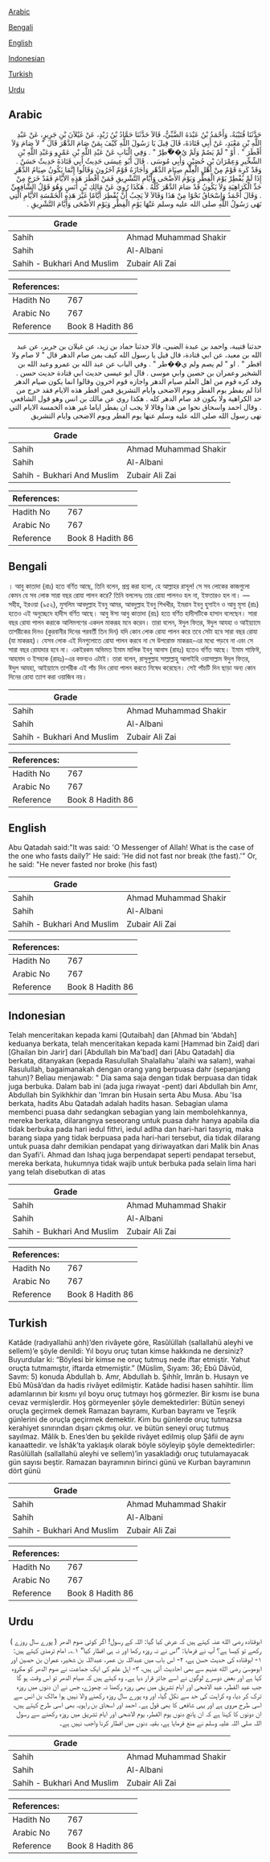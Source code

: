 [Arabic](#arabic)

[Bengali](#bengali)

[English](#english)

[Indonesian](#indonesian)

[Turkish](#turkish)

[Urdu](#urdu)

## Arabic


<div dir="rtl" lang="ar" style={{fontSize:'larger',backgroundColor:'#f8f9fa',padding:20}}>
حَدَّثَنَا قُتَيْبَةُ، وَأَحْمَدُ بْنُ عَبْدَةَ الضَّبِّيُّ، قَالاَ حَدَّثَنَا حَمَّادُ بْنُ زَيْدٍ، عَنْ غَيْلاَنَ بْنِ جَرِيرٍ، عَنْ عَبْدِ اللَّهِ بْنِ مَعْبَدٍ، عَنْ أَبِي قَتَادَةَ، قَالَ قِيلَ يَا رَسُولَ اللَّهِ كَيْفَ بِمَنْ صَامَ الدَّهْرَ قَالَ ‏"‏ لاَ صَامَ وَلاَ أَفْطَرَ ‏"‏ ‏.‏ أَوْ ‏"‏ لَمْ يَصُمْ وَلَمْ يُ��ْطِرْ ‏"‏ ‏.‏ وَفِي الْبَابِ عَنْ عَبْدِ اللَّهِ بْنِ عَمْرٍو وَعَبْدِ اللَّهِ بْنِ الشِّخِّيرِ وَعِمْرَانَ بْنِ حُصَيْنٍ وَأَبِي مُوسَى ‏.‏ قَالَ أَبُو عِيسَى حَدِيثُ أَبِي قَتَادَةَ حَدِيثٌ حَسَنٌ ‏.‏ وَقَدْ كَرِهَ قَوْمٌ مِنْ أَهْلِ الْعِلْمِ صِيَامَ الدَّهْرِ وَأَجَازَهُ قَوْمٌ آخَرُونَ وَقَالُوا إِنَّمَا يَكُونُ صِيَامُ الدَّهْرِ إِذَا لَمْ يُفْطِرْ يَوْمَ الْفِطْرِ وَيَوْمَ الأَضْحَى وَأَيَّامِ التَّشْرِيقِ فَمَنْ أَفْطَرَ هَذِهِ الأَيَّامَ فَقَدْ خَرَجَ مِنْ حَدِّ الْكَرَاهِيَةِ وَلاَ يَكُونُ قَدْ صَامَ الدَّهْرَ كُلَّهُ ‏.‏ هَكَذَا رُوِيَ عَنْ مَالِكِ بْنِ أَنَسٍ وَهُوَ قَوْلُ الشَّافِعِيِّ ‏.‏ وَقَالَ أَحْمَدُ وَإِسْحَاقُ نَحْوًا مِنْ هَذَا وَقَالاَ لاَ يَجِبُ أَنْ يُفْطِرَ أَيَّامًا غَيْرَ هَذِهِ الْخَمْسَةِ الأَيَّامِ الَّتِي نَهَى رَسُولُ اللَّهِ صلى الله عليه وسلم عَنْهَا يَوْمِ الْفِطْرِ وَيَوْمِ الأَضْحَى وَأَيَّامَ التَّشْرِيقِ ‏.‏
</div>
<div style={{backgroundColor:'#f8f9fa',padding:20, marginBottom: 10}}><table> <thead> <tr> <th>Grade</th> <th></th> </tr> </thead> <tbody> <tr><td>Sahih</td><td>Ahmad Muhammad Shakir</td></tr><tr><td>Sahih</td><td>Al-Albani</td></tr><tr><td>Sahih - Bukhari And Muslim</td><td>Zubair Ali Zai</td></tr></tbody></table><table> <thead> <tr> <th>References:</th> <th></th> </tr> </thead> <tbody><tr><td>Hadith No</td><td>767</td></tr><tr><td>Arabic No</td><td>767</td></tr><tr><td>Reference</td><td>Book 8 Hadith 86</td></tr></tbody></table></div>


<div dir="rtl" lang="ar" style={{fontSize:'larger',backgroundColor:'#f8f9fa',padding:20}}>
حدثنا قتيبة، واحمد بن عبدة الضبي، قالا حدثنا حماد بن زيد، عن غيلان بن جرير، عن عبد الله بن معبد، عن ابي قتادة، قال قيل يا رسول الله كيف بمن صام الدهر قال " لا صام ولا افطر " . او " لم يصم ولم ي��طر " . وفي الباب عن عبد الله بن عمرو وعبد الله بن الشخير وعمران بن حصين وابي موسى . قال ابو عيسى حديث ابي قتادة حديث حسن . وقد كره قوم من اهل العلم صيام الدهر واجازه قوم اخرون وقالوا انما يكون صيام الدهر اذا لم يفطر يوم الفطر ويوم الاضحى وايام التشريق فمن افطر هذه الايام فقد خرج من حد الكراهية ولا يكون قد صام الدهر كله . هكذا روي عن مالك بن انس وهو قول الشافعي . وقال احمد واسحاق نحوا من هذا وقالا لا يجب ان يفطر اياما غير هذه الخمسة الايام التي نهى رسول الله صلى الله عليه وسلم عنها يوم الفطر ويوم الاضحى وايام التشريق
</div>
<div style={{backgroundColor:'#f8f9fa',padding:20, marginBottom: 10}}><table> <thead> <tr> <th>Grade</th> <th></th> </tr> </thead> <tbody> <tr><td>Sahih</td><td>Ahmad Muhammad Shakir</td></tr><tr><td>Sahih</td><td>Al-Albani</td></tr><tr><td>Sahih - Bukhari And Muslim</td><td>Zubair Ali Zai</td></tr></tbody></table><table> <thead> <tr> <th>References:</th> <th></th> </tr> </thead> <tbody><tr><td>Hadith No</td><td>767</td></tr><tr><td>Arabic No</td><td>767</td></tr><tr><td>Reference</td><td>Book 8 Hadith 86</td></tr></tbody></table></div>

## Bengali


<div dir="ltr" lang="bn" style={{fontSize:'larger',backgroundColor:'#f8f9fa',padding:20}}>
। আবু কাতাদা (রাঃ) হতে বর্ণিত আছে, তিনি বলেন, প্রশ্ন করা হলো, হে আল্লাহর রাসূল! সে সব লোকের কাজগুলো কেমন যে সব লোক সারা বছর রোযা পালন করে? তিনি বললেনঃ তার রোযা পালনও হল না, ইফতারও হল না। — সহীহ, ইরওয়া (৯৫২), মুসলিম আবদুল্লাহ ইবনু আমর, আবদুল্লাহ ইবনু শিখখীর, ইমরান ইবনু হুসাইন ও আবু মূসা (রাঃ) হতেও এই অনুচ্ছেদে হাদীস বর্ণিত আছে। আবু ঈসা আবু কাতাদা (রাঃ) হতে বর্ণিত হাদীসটিকে হাসান বলেছেন। সারা বছর রোযা পালন করাকে আলিমগণের একদল মাকরূহ মনে করেন। তারা বলেন, ঈদুল ফিতর, ঈদুল আযহা ও আইয়্যামে তাশরীকের দিনও (কুরবানীর দিনের পরবর্তী তিন দিন) যদি কোন লোক রোযা পালন করে তবে সেটা হবে সারা বছর রোযা (যা মাকরূহ)। যেসব লোক এই দিনগুলোতে রোযা পালন করবে না সে উপরোক্ত মাকরূহ-এর মধ্যে পড়বে না এবং সে সারা বছর রোযাদার হবে না। একইরকম অভিমত ইমাম মালিক ইবনু আনাস (রাহঃ) হতেও বর্ণিত আছে। ইমাম শাফিঈ, আহমাদ ও ইসহাক (রাহঃ)-এর বক্তব্যও এটাই। তারা বলেন, রাসূলুল্লাহ সাল্লাল্লাহু আলাইহি ওয়াসাল্লাম ঈদুল ফিতর, ঈদুল আযহা, আইয়্যামে তাশরীক এই পাঁচ দিন রোযা পালন করতে নিষেধ করেছেন। সেই পাঁচটি দিন ছাড়া অন্য কোন দিনের রোযা ত্যাগ করা ওয়াজিব নয়।
</div>
<div style={{backgroundColor:'#f8f9fa',padding:20, marginBottom: 10}}><table> <thead> <tr> <th>Grade</th> <th></th> </tr> </thead> <tbody> <tr><td>Sahih</td><td>Ahmad Muhammad Shakir</td></tr><tr><td>Sahih</td><td>Al-Albani</td></tr><tr><td>Sahih - Bukhari And Muslim</td><td>Zubair Ali Zai</td></tr></tbody></table><table> <thead> <tr> <th>References:</th> <th></th> </tr> </thead> <tbody><tr><td>Hadith No</td><td>767</td></tr><tr><td>Arabic No</td><td>767</td></tr><tr><td>Reference</td><td>Book 8 Hadith 86</td></tr></tbody></table></div>

## English


<div dir="ltr" lang="en" style={{fontSize:'larger',backgroundColor:'#f8f9fa',padding:20}}>
Abu Qatadah said:"It was said: 'O Messenger of Allah! What is the case of the one who fasts daily?' He said: 'He did not fast nor break (the fast).'" Or, he said: "He never fasted nor broke (his fast)
</div>
<div style={{backgroundColor:'#f8f9fa',padding:20, marginBottom: 10}}><table> <thead> <tr> <th>Grade</th> <th></th> </tr> </thead> <tbody> <tr><td>Sahih</td><td>Ahmad Muhammad Shakir</td></tr><tr><td>Sahih</td><td>Al-Albani</td></tr><tr><td>Sahih - Bukhari And Muslim</td><td>Zubair Ali Zai</td></tr></tbody></table><table> <thead> <tr> <th>References:</th> <th></th> </tr> </thead> <tbody><tr><td>Hadith No</td><td>767</td></tr><tr><td>Arabic No</td><td>767</td></tr><tr><td>Reference</td><td>Book 8 Hadith 86</td></tr></tbody></table></div>

## Indonesian


<div dir="ltr" lang="id" style={{fontSize:'larger',backgroundColor:'#f8f9fa',padding:20}}>
Telah menceritakan kepada kami [Qutaibah] dan [Ahmad bin 'Abdah] keduanya berkata, telah menceritakan kepada kami [Hammad bin Zaid] dari [Ghailan bin Jarir] dari [Abdullah bin Ma'bad] dari [Abu Qatadah] dia berkata, ditanyakan (kepada Rasulullah Shalallahu 'alaihi wa salam), wahai Rasulullah, bagaimanakah dengan orang yang berpuasa dahr (sepanjang tahun)? Beliau menjawab: " Dia sama saja dengan tidak berpuasa dan tidak juga berbuka. Dalam bab ini (ada juga riwayat -pent) dari Abdullah bin Amr, Abdullah bin Syikhkhir dan 'Imran bin Husain serta Abu Musa. Abu 'Isa berkata, hadits Abu Qatadah adalah hadits hasan. Sebagian ulama membenci puasa dahr sedangkan sebagian yang lain membolehkannya, mereka berkata, dilarangnya seseorang untuk puasa dahr hanya apabila dia tidak berbuka pada hari iedul fithri, iedul adlha dan hari-hari tasyriq, maka barang siapa yang tidak berpuasa pada hari-hari tersebut, dia tidak dilarang untuk puasa dahr demikian pendapat yang diriwayatkan dari Malik bin Anas dan Syafi'i. Ahmad dan Ishaq juga berpendapat seperti pendapat tersebut, mereka berkata, hukumnya tidak wajib untuk berbuka pada selain lima hari yang telah disebutkan di atas
</div>
<div style={{backgroundColor:'#f8f9fa',padding:20, marginBottom: 10}}><table> <thead> <tr> <th>Grade</th> <th></th> </tr> </thead> <tbody> <tr><td>Sahih</td><td>Ahmad Muhammad Shakir</td></tr><tr><td>Sahih</td><td>Al-Albani</td></tr><tr><td>Sahih - Bukhari And Muslim</td><td>Zubair Ali Zai</td></tr></tbody></table><table> <thead> <tr> <th>References:</th> <th></th> </tr> </thead> <tbody><tr><td>Hadith No</td><td>767</td></tr><tr><td>Arabic No</td><td>767</td></tr><tr><td>Reference</td><td>Book 8 Hadith 86</td></tr></tbody></table></div>

## Turkish


<div dir="ltr" lang="tr" style={{fontSize:'larger',backgroundColor:'#f8f9fa',padding:20}}>
Katâde (radıyallahü anh)’den rivâyete göre, Rasûlüllah (sallallahü aleyhi ve sellem)’e şöyle denildi: Yıl boyu oruç tutan kimse hakkında ne dersiniz? Buyurdular ki: “Böylesi bir kimse ne oruç tutmuş nede iftar etmiştir. Yahut oruçta tutmamıştır, iftarda etmemiştir.” (Müslim, Sıyam: 36; Ebû Dâvûd, Savm: 5) konuda Abdullah b. Amr, Abdullah b. Şıhhîr, Imrân b. Husayn ve Ebû Mûsâ’dan da hadis rivâyet edilmiştir. Katâde hadisi hasen sahihtir. İlim adamlarının bir kısmı yıl boyu oruç tutmayı hoş görmezler. Bir kısmı ise buna cevaz vermişlerdir. Hoş görmeyenler şöyle demektedirler: Bütün seneyi oruçla geçirmek demek Ramazan bayramı, Kurban bayramı ve Teşrik günlerini de oruçla geçirmek demektir. Kim bu günlerde oruç tutmazsa kerahiyet sınırından dışarı çıkmış olur. ve bütün seneyi oruç tutmuş sayılmaz. Mâlik b. Enes’den bu şekilde rivâyet edilmiş olup Şâfii de aynı kanaattedir. ve İshâk’ta yaklaşık olarak böyle söyleyip şöyle demektedirler: Rasûlüllah (sallallahü aleyhi ve sellem)’in yasakladığı oruç tutulamayacak gün sayısı beştir. Ramazan bayramının birinci günü ve Kurban bayramının dört günü
</div>
<div style={{backgroundColor:'#f8f9fa',padding:20, marginBottom: 10}}><table> <thead> <tr> <th>Grade</th> <th></th> </tr> </thead> <tbody> <tr><td>Sahih</td><td>Ahmad Muhammad Shakir</td></tr><tr><td>Sahih</td><td>Al-Albani</td></tr><tr><td>Sahih - Bukhari And Muslim</td><td>Zubair Ali Zai</td></tr></tbody></table><table> <thead> <tr> <th>References:</th> <th></th> </tr> </thead> <tbody><tr><td>Hadith No</td><td>767</td></tr><tr><td>Arabic No</td><td>767</td></tr><tr><td>Reference</td><td>Book 8 Hadith 86</td></tr></tbody></table></div>

## Urdu


<div dir="rtl" lang="ur" style={{fontSize:'larger',backgroundColor:'#f8f9fa',padding:20}}>
ابوقتادہ رضی الله عنہ کہتے ہیں کہ عرض کیا گیا: اللہ کے رسول! اگر کوئی صوم الدھر ( پورے سال روزے ) رکھے تو کیسا ہے؟ آپ نے فرمایا: ”اس نے نہ روزہ رکھا اور نہ ہی افطار کیا“ ۱؎۔ امام ترمذی کہتے ہیں: ۱- ابوقتادہ کی حدیث حسن ہے، ۲- اس باب میں عبداللہ بن عمر، عبداللہ بن شخیر، عمران بن حصین اور ابوموسیٰ رضی الله عنہم سے بھی احادیث آئی ہیں، ۳- اہل علم کی ایک جماعت نے صوم الدھر کو مکروہ کہا ہے اور بعض دوسرے لوگوں نے اسے جائز قرار دیا ہے۔ وہ کہتے ہیں کہ صیام الدھر تو اس وقت ہو گا جب عید الفطر، عید الاضحی اور ایام تشریق میں بھی روزہ رکھنا نہ چھوڑے، جس نے ان دنوں میں روزہ ترک کر دیا، وہ کراہت کی حد سے نکل گیا، اور وہ پورے سال روزہ رکھنے والا نہیں ہوا مالک بن انس سے اسی طرح مروی ہے اور یہی شافعی کا بھی قول ہے۔ احمد اور اسحاق بن راہویہ بھی اسی طرح کہتے ہیں، ان دونوں کا کہنا ہے کہ ان پانچ دنوں یوم الفطر، یوم الاضحی اور ایام تشریق میں روزہ رکھنے سے رسول اللہ صلی اللہ علیہ وسلم نے منع فرمایا ہے، بقیہ دنوں میں افطار کرنا واجب نہیں ہے۔
</div>
<div style={{backgroundColor:'#f8f9fa',padding:20, marginBottom: 10}}><table> <thead> <tr> <th>Grade</th> <th></th> </tr> </thead> <tbody> <tr><td>Sahih</td><td>Ahmad Muhammad Shakir</td></tr><tr><td>Sahih</td><td>Al-Albani</td></tr><tr><td>Sahih - Bukhari And Muslim</td><td>Zubair Ali Zai</td></tr></tbody></table><table> <thead> <tr> <th>References:</th> <th></th> </tr> </thead> <tbody><tr><td>Hadith No</td><td>767</td></tr><tr><td>Arabic No</td><td>767</td></tr><tr><td>Reference</td><td>Book 8 Hadith 86</td></tr></tbody></table></div>